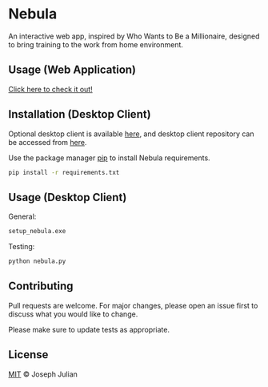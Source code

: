 # Nebula

An interactive web app, inspired by Who Wants to Be a Millionaire, designed to bring training to the work from home environment.

## Usage (Web Application)

[Click here to check it out!](https://jbjulia.github.io/nebula/)

## Installation (Desktop Client)

Optional desktop client is available [here](https://github.com/wingnut29/Nebula/raw/master/setup/nebula_setup.exe), and desktop client repository can be accessed from [here](https://github.com/wingnut29/Nebula/archive/master.zip).

Use the package manager [pip](https://pip.pypa.io/en/stable/) to install Nebula requirements.

```bash
pip install -r requirements.txt
```

## Usage (Desktop Client)

General:

```bash
setup_nebula.exe
```

Testing:

```bash
python nebula.py
```

## Contributing

Pull requests are welcome. For major changes, please open an issue first to discuss what you would like to change.

Please make sure to update tests as appropriate.

## License

[MIT](https://choosealicense.com/licenses/mit/) ©  Joseph Julian
